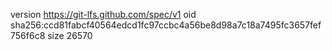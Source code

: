 version https://git-lfs.github.com/spec/v1
oid sha256:ccd81fabcf40564edcd1fc97ccbc4a56be8d98a7c18a7495fc3657fef756f6c8
size 26570
